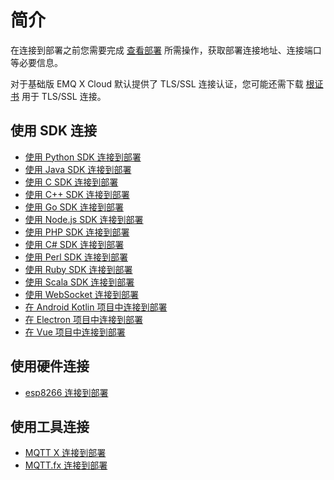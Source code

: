 # 简介

在连接到部署之前您需要完成 [查看部署](../deployments/view_deployment.md) 所需操作，获取部署连接地址、连接端口等必要信息。

对于基础版 EMQ X Cloud 默认提供了 TLS/SSL 连接认证，您可能还需下载 [根证书](https://static.emqx.net/data/cn.emqx.cloud-ca.crt) 用于 TLS/SSL 连接。



## 使用 SDK 连接

* [使用 Python SDK 连接到部署](python_sdk.md)
* [使用 Java SDK 连接到部署](java_sdk.md)
* [使用 C SDK 连接到部署](c_sdk.md)
* [使用 C++ SDK 连接到部署](cpp_sdk.md)
* [使用 Go SDK 连接到部署](golang_sdk.md)
* [使用 Node.js SDK 连接到部署](nodejs_sdk.md)
* [使用 PHP SDK 连接到部署](php_sdk.md)
* [使用 C# SDK 连接到部署](c_sharp_sdk.md)
* [使用 Perl SDK 连接到部署](perl_sdk.md)
* [使用 Ruby SDK 连接到部署](ruby_sdk.md)
* [使用 Scala SDK 连接到部署](scala_sdk.md)
* [使用 WebSocket 连接到部署](https://www.emqx.cn/blog/connect-to-mqtt-broker-with-websocket)
* [在 Android Kotlin 项目中连接到部署](https://www.emqx.cn/blog/android-connects-mqtt-using-kotlin)
* [在 Electron 项目中连接到部署](https://www.emqx.cn/blog/how-to-use-mqtt-in-electron)
* [在 Vue 项目中连接到部署](https://www.emqx.cn/blog/how-to-use-mqtt-in-vue)

## 使用硬件连接
* [esp8266 连接到部署](esp8266.md)

## 使用工具连接

* [MQTT X 连接到部署](mqttx.md)
* [MQTT.fx 连接到部署](mqttfx.md)

